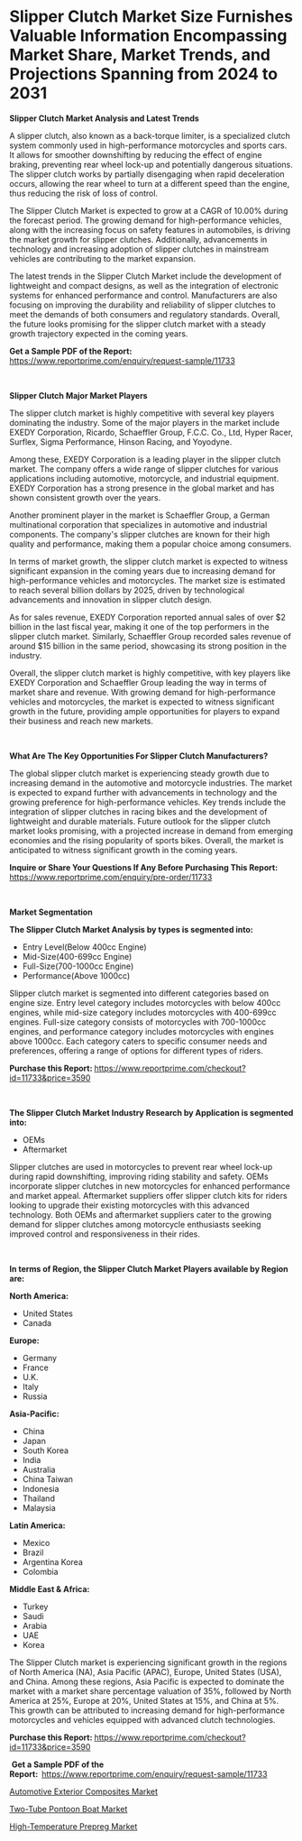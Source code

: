 <p><h1>Slipper Clutch Market Size Furnishes Valuable Information Encompassing Market Share, Market Trends, and Projections Spanning from 2024 to 2031</h1></p><p><strong>Slipper Clutch Market Analysis and Latest Trends</strong></p>
<p><p>A slipper clutch, also known as a back-torque limiter, is a specialized clutch system commonly used in high-performance motorcycles and sports cars. It allows for smoother downshifting by reducing the effect of engine braking, preventing rear wheel lock-up and potentially dangerous situations. The slipper clutch works by partially disengaging when rapid deceleration occurs, allowing the rear wheel to turn at a different speed than the engine, thus reducing the risk of loss of control.</p><p>The Slipper Clutch Market is expected to grow at a CAGR of 10.00% during the forecast period. The growing demand for high-performance vehicles, along with the increasing focus on safety features in automobiles, is driving the market growth for slipper clutches. Additionally, advancements in technology and increasing adoption of slipper clutches in mainstream vehicles are contributing to the market expansion.</p><p>The latest trends in the Slipper Clutch Market include the development of lightweight and compact designs, as well as the integration of electronic systems for enhanced performance and control. Manufacturers are also focusing on improving the durability and reliability of slipper clutches to meet the demands of both consumers and regulatory standards. Overall, the future looks promising for the slipper clutch market with a steady growth trajectory expected in the coming years.</p></p>
<p><strong>Get a Sample PDF of the Report:&nbsp;</strong> <a href="https://www.reportprime.com/enquiry/request-sample/11733">https://www.reportprime.com/enquiry/request-sample/11733</a></p>
<p>&nbsp;</p>
<p><strong>Slipper Clutch Major Market Players</strong></p>
<p><p>The slipper clutch market is highly competitive with several key players dominating the industry. Some of the major players in the market include EXEDY Corporation, Ricardo, Schaeffler Group, F.C.C. Co., Ltd, Hyper Racer, Surflex, Sigma Performance, Hinson Racing, and Yoyodyne.</p><p>Among these, EXEDY Corporation is a leading player in the slipper clutch market. The company offers a wide range of slipper clutches for various applications including automotive, motorcycle, and industrial equipment. EXEDY Corporation has a strong presence in the global market and has shown consistent growth over the years.</p><p>Another prominent player in the market is Schaeffler Group, a German multinational corporation that specializes in automotive and industrial components. The company's slipper clutches are known for their high quality and performance, making them a popular choice among consumers.</p><p>In terms of market growth, the slipper clutch market is expected to witness significant expansion in the coming years due to increasing demand for high-performance vehicles and motorcycles. The market size is estimated to reach several billion dollars by 2025, driven by technological advancements and innovation in slipper clutch design.</p><p>As for sales revenue, EXEDY Corporation reported annual sales of over $2 billion in the last fiscal year, making it one of the top performers in the slipper clutch market. Similarly, Schaeffler Group recorded sales revenue of around $15 billion in the same period, showcasing its strong position in the industry.</p><p>Overall, the slipper clutch market is highly competitive, with key players like EXEDY Corporation and Schaeffler Group leading the way in terms of market share and revenue. With growing demand for high-performance vehicles and motorcycles, the market is expected to witness significant growth in the future, providing ample opportunities for players to expand their business and reach new markets.</p></p>
<p>&nbsp;</p>
<p><strong>What Are The Key Opportunities For Slipper Clutch Manufacturers?</strong></p>
<p><p>The global slipper clutch market is experiencing steady growth due to increasing demand in the automotive and motorcycle industries. The market is expected to expand further with advancements in technology and the growing preference for high-performance vehicles. Key trends include the integration of slipper clutches in racing bikes and the development of lightweight and durable materials. Future outlook for the slipper clutch market looks promising, with a projected increase in demand from emerging economies and the rising popularity of sports bikes. Overall, the market is anticipated to witness significant growth in the coming years.</p></p>
<p><strong>Inquire or Share Your Questions If Any Before Purchasing This Report:</strong> <a href="https://www.reportprime.com/enquiry/pre-order/11733">https://www.reportprime.com/enquiry/pre-order/11733</a></p>
<p>&nbsp;</p>
<p><strong>Market Segmentation</strong></p>
<p><strong>The Slipper Clutch Market Analysis by types is segmented into:</strong></p>
<p><ul><li>Entry Level(Below 400cc Engine)</li><li>Mid-Size(400-699cc Engine)</li><li>Full-Size(700-1000cc Engine)</li><li>Performance(Above 1000cc)</li></ul></p>
<p><p>Slipper clutch market is segmented into different categories based on engine size. Entry level category includes motorcycles with below 400cc engines, while mid-size category includes motorcycles with 400-699cc engines. Full-size category consists of motorcycles with 700-1000cc engines, and performance category includes motorcycles with engines above 1000cc. Each category caters to specific consumer needs and preferences, offering a range of options for different types of riders.</p></p>
<p><strong>Purchase this Report:&nbsp;</strong><a href="https://www.reportprime.com/checkout?id=11733&price=3590">https://www.reportprime.com/checkout?id=11733&price=3590</a></p>
<p>&nbsp;</p>
<p><strong>The Slipper Clutch Market Industry Research by Application is segmented into:</strong></p>
<p><ul><li>OEMs</li><li>Aftermarket</li></ul></p>
<p><p>Slipper clutches are used in motorcycles to prevent rear wheel lock-up during rapid downshifting, improving riding stability and safety. OEMs incorporate slipper clutches in new motorcycles for enhanced performance and market appeal. Aftermarket suppliers offer slipper clutch kits for riders looking to upgrade their existing motorcycles with this advanced technology. Both OEMs and aftermarket suppliers cater to the growing demand for slipper clutches among motorcycle enthusiasts seeking improved control and responsiveness in their rides.</p></p>
<p>&nbsp;</p>
<p><strong>In terms of Region, the Slipper Clutch Market Players available by Region are:</strong></p>
<p>
    <p> <strong> North America: </strong>
        <ul>
            <li>United States</li>
            <li>Canada</li>
        </ul>
        </p> 
    <p> <strong> Europe: </strong>
        <ul>
            <li>Germany</li>
            <li>France</li>
            <li>U.K.</li>
            <li>Italy</li>
            <li>Russia</li>
        </ul>
        </p> 
    <p> <strong> Asia-Pacific: </strong>
        <ul>
            <li>China</li>
            <li>Japan</li>
            <li>South Korea</li>
            <li>India</li>
            <li>Australia</li>
            <li>China Taiwan</li>
            <li>Indonesia</li>
            <li>Thailand</li>
            <li>Malaysia</li>
        </ul>
        </p> 
    <p> <strong> Latin America: </strong>
        <ul>
            <li>Mexico</li>
            <li>Brazil</li>
            <li>Argentina Korea</li>
            <li>Colombia</li>
        </ul>
        </p> 
    <p> <strong> Middle East & Africa: </strong>
        <ul>
            <li>Turkey</li>
            <li>Saudi</li>
            <li>Arabia</li>
            <li>UAE</li>
            <li>Korea</li>
        </ul>
    </p>
    </p>
<p><p>The Slipper Clutch market is experiencing significant growth in the regions of North America (NA), Asia Pacific (APAC), Europe, United States (USA), and China. Among these regions, Asia Pacific is expected to dominate the market with a market share percentage valuation of 35%, followed by North America at 25%, Europe at 20%, United States at 15%, and China at 5%. This growth can be attributed to increasing demand for high-performance motorcycles and vehicles equipped with advanced clutch technologies.</p></p>
<p><strong>Purchase this Report: </strong><a href="https://www.reportprime.com/checkout?id=11733&price=3590">https://www.reportprime.com/checkout?id=11733&price=3590</a></p>
<p>&nbsp;<strong>Get a Sample PDF of the Report:&nbsp;&nbsp;</strong><a href="https://www.reportprime.com/enquiry/request-sample/11733">https://www.reportprime.com/enquiry/request-sample/11733</a></p>
<p><strong></strong></p>
<p><p><a href="https://view.publitas.com/reportprime-1/automotive-exterior-composites-market-size-share-trends-analysis-report-by-application-regional-outlook-competitive-strategies-and-segment-forecasts-2023-2030/">Automotive Exterior Composites Market</a></p><p><a href="https://view.publitas.com/reportprime-1/two-tube-pontoon-boat-market-size-2023-2030-global-industrial-analysis-key-geographical-regions-market-share-top-key-players-product-types-and-forecast-research-report/">Two-Tube Pontoon Boat Market</a></p><p><a href="https://view.publitas.com/reportprime-1/high-temperature-prepreg-market-research-report-unlocks-analysis-on-the-market-financial-status-market-size-and-market-revenue-upto-2030/">High-Temperature Prepreg Market</a></p></p>